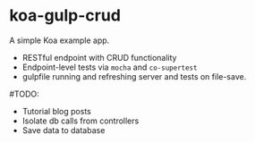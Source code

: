 koa-gulp-crud
=============

A simple Koa example app.

- RESTful endpoint with CRUD functionality
- Endpoint-level tests via `mocha` and `co-supertest`
- gulpfile running and refreshing server and tests on file-save.

#TODO:

- Tutorial blog posts
- Isolate db calls from controllers
- Save data to database
